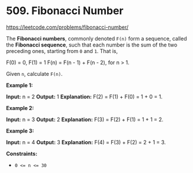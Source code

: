 # 509. Fibonacci Number

https://leetcode.com/problems/fibonacci-number/

The **Fibonacci numbers**, commonly denoted `F(n)` form a sequence, called the **Fibonacci sequence**, such that each number is the sum of the two preceding ones, starting from `0` and `1`. That is,

F(0) = 0, F(1) = 1
F(n) = F(n - 1) + F(n - 2), for n > 1.

Given `n`, calculate `F(n)`.

**Example 1:**

**Input:** n = 2
**Output:** 1
**Explanation:** F(2) = F(1) + F(0) = 1 + 0 = 1.

**Example 2:**

**Input:** n = 3
**Output:** 2
**Explanation:** F(3) = F(2) + F(1) = 1 + 1 = 2.

**Example 3:**

**Input:** n = 4
**Output:** 3
**Explanation:** F(4) = F(3) + F(2) = 2 + 1 = 3.

**Constraints:**

-   `0 <= n <= 30`
